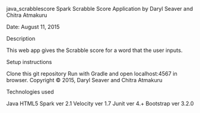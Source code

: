 java_scrabblescore
Spark Scrabble Score Application
by Daryl Seaver and Chitra Atmakuru

Date: August 11, 2015

Description

This web app gives the Scrabble score for a word that the user inputs.

Setup instructions

Clone this git repository
Run with Gradle and open localhost:4567 in browser.
Copyright © 2015, Daryl Seaver and Chitra Atmakuru

Technologies used

Java
HTML5
Spark ver 2.1
Velocity ver 1.7
Junit ver 4.+
Bootstrap ver 3.2.0
